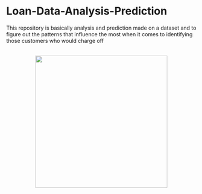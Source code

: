 # Loan-Data-Analysis-Prediction

This repository is basically analysis and prediction made on a dataset and to figure out the patterns that influence the most when it comes to identifying those customers who would charge off<br/><br/>
<p align="center">
  <img src="https://blog.ziploan.in/wp-content/uploads/2018/10/eligibility.jpg" width="350" >
</p>
